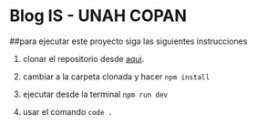 # Blog IS - UNAH COPAN

##para ejecutar este proyecto siga las siguientes instrucciones

1. clonar el repositorio desde [aqui](https://github.com/vitejs/vite-plugin-react).

2. cambiar a la carpeta clonada y hacer `npm install`

3. ejecutar desde la terminal `npm run dev`

4. usar el comando `code .`
